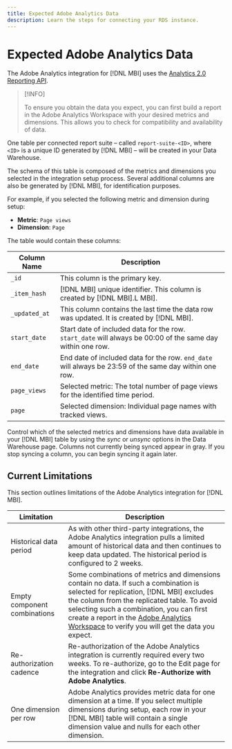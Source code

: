 ```yaml
---
title: Expected Adobe Analytics Data
description: Learn the steps for connecting your RDS instance.
---
```


# Expected Adobe Analytics Data

The Adobe Analytics integration for [!DNL MBI] uses the [Analytics 2.0 Reporting API](https://developer.adobe.com/analytics-apis/docs/2.0/#!AdobeDocs/analytics-2.0-apis/master/README.md).

>[!INFO]
>
>To ensure you obtain the data you expect, you can first build a report in the Adobe Analytics Workspace with your desired metrics and dimensions. This allows you to check for compatibility and availability of data.

One table per connected report suite – called `report-suite-<ID>`, where `<ID>` is a unique ID generated by [!DNL MBI] – will be created in your Data Warehouse.

The schema of this table is composed of the metrics and dimensions you selected in the integration setup process. Several additional columns are also be generated by [!DNL MBI], for identification purposes.

For example, if you selected the following metric and dimension during setup:
- **Metric**: `Page views`
- **Dimension**: `Page`

The table would contain these columns:

| Column Name | Description |
| --- | --- |
| `_id` | This column is the primary key. |
| `_item_hash` | [!DNL MBI] unique identifier. This column is created by [!DNL MBI].L MBI].|
| `_updated_at` | This column contains the last time the data row was updated. It is created by [!DNL MBI].|
| `start_date` | Start date of included data for the row. `start_date` will always be 00:00 of the same day within one row.|
| `end_date` | End date of included data for the row. `end_date` will always be 23:59 of the same day within one row.|
| `page_views` | Selected metric: The total number of page views for the identified time period.|
| `page` | Selected dimension: Individual page names with tracked views.|

Control which of the selected metrics and dimensions have data available in your [!DNL MBI] table by using the *sync* or *unsync* options in the Data Warehouse page. Columns not currently being synced appear in gray. If you stop syncing a column, you can begin syncing it again later.

## Current Limitations

This section outlines limitations of the Adobe Analytics integration for [!DNL MBI].

| Limitation | Description |
| --- | --- |
| Historical data period | As with other third-party integrations, the Adobe Analytics integration pulls a limited amount of historical data and then continues to keep data updated. The historical period is configured to 2 weeks. |
| Empty component combinations | Some combinations of metrics and dimensions contain no data. If such a combination is selected for replication, [!DNL MBI] excludes the column from the replicated table. To avoid selecting such a combination, you can first create a report in the [Adobe Analytics Workspace](https://experienceleague.adobe.com/docs/analytics/analyze/analysis-workspace/home.html?lang=en) to verify you will get the data you expect. |
| Re-authorization cadence | Re-authorization of the Adobe Analytics integration is currently required every two weeks. To re-authorize, go to the Edit page for the integration and click **Re-Authorize with Adobe Analytics**. |
| One dimension per row | Adobe Analytics provides metric data for one dimension at a time. If you select multiple dimensions during setup, each row in your [!DNL MBI] table will contain a single dimension value and nulls for each other dimension. |
